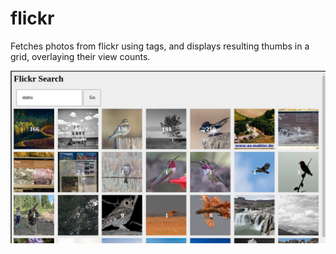 # flickr

Fetches photos from flickr using tags, and displays resulting thumbs in a grid, overlaying their view counts. 

![example screenshot of app](./screenshot.png)